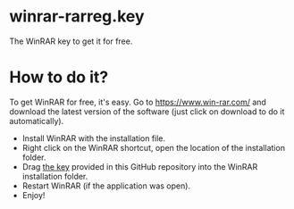 # winrar-rarreg.key
The WinRAR key to get it for free.

# How to do it?
To get WinRAR for free, it's easy.
Go to https://www.win-rar.com/ and download the latest version of the software (just click on download to do it automatically).

- Install WinRAR with the installation file.
- Right click on the WinRAR shortcut, open the location of the installation folder.
- Drag [the key](https://github.com/Fonkelflare/winrar-rarreg.key/releases/tag/V1) provided in this GitHub repository into the WinRAR installation folder.
- Restart WinRAR (if the application was open).
- Enjoy!
